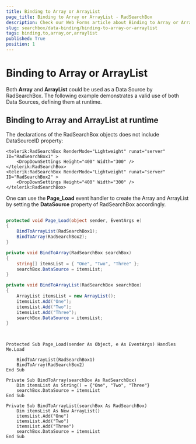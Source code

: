```yaml
---
title: Binding to Array or ArrayList
page_title: Binding to Array or ArrayList - RadSearchBox
description: Check our Web Forms article about Binding to Array or ArrayList.
slug: searchbox/data-binding/binding-to-array-or-arraylist
tags: binding,to,array,or,arraylist
published: True
position: 1
---
```


# Binding to Array or ArrayList



Both **Array** and **ArrayList** could be used as a Data Source by RadSearchBox. The following example demonstrates a valid use of both Data Sources, defining them at runtime.

## Binding to Array and ArrayList at runtime

The declarations of the RadSearchBox objects does not include DataSourceID property:

````ASPNET
<telerik:RadSearchBox RenderMode="Lightweight" runat="server" ID="RadSearchBox1" >
	<DropDownSettings Height="400" Width="300" />
</telerik:RadSearchBox>
<telerik:RadSearchBox RenderMode="Lightweight" runat="server" ID="RadSearchBox2" >
	<DropDownSettings Height="400" Width="300" />
</telerik:RadSearchBox>
````



One can use the **Page_Load** event handler to create the Array and ArrayList by setting the **DataSource** property of RadSearchBox accordingly.



````C#
	
protected void Page_Load(object sender, EventArgs e)
{
	BindToArrayList(RadSearchBox1);
	BindToArray(RadSearchBox2);
}

private void BindToArray(RadSearchBox searchBox)
{
	string[] itemsList = { "One", "Two", "Three" };
	searchBox.DataSource = itemsList;
}

private void BindToArrayList(RadSearchBox searchBox)
{
	ArrayList itemsList = new ArrayList();
	itemsList.Add("One");
	itemsList.Add("Two");
	itemsList.Add("Three");
	searchBox.DataSource = itemsList;
}
	
````
````VB.NET
	
Protected Sub Page_Load(sender As Object, e As EventArgs) Handles Me.Load

	BindToArrayList(RadSearchBox1)
	BindToArray(RadSearchBox2)
End Sub

Private Sub BindToArray(searchBox As RadSearchBox)
	Dim itemsList As String() = {"One", "Two", "Three"}
	searchBox.DataSource = itemsList
End Sub

Private Sub BindToArrayList(searchBox As RadSearchBox)
	Dim itemsList As New ArrayList()
	itemsList.Add("One")
	itemsList.Add("Two")
	itemsList.Add("Three")
	searchBox.DataSource = itemsList
End Sub
	
````

